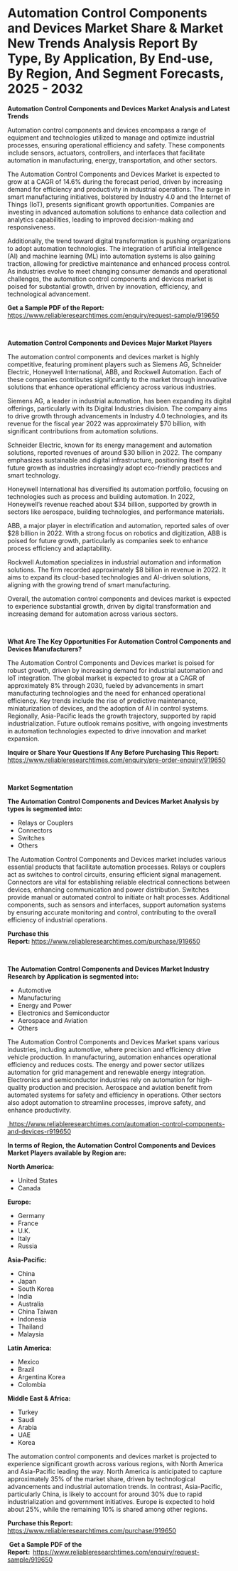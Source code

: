 <p><h1>Automation Control Components and Devices Market Share & Market New Trends Analysis Report By Type, By Application, By End-use, By Region, And Segment Forecasts, 2025 - 2032</h1></p><p><strong>Automation Control Components and Devices Market Analysis and Latest Trends</strong></p>
<p><p>Automation control components and devices encompass a range of equipment and technologies utilized to manage and optimize industrial processes, ensuring operational efficiency and safety. These components include sensors, actuators, controllers, and interfaces that facilitate automation in manufacturing, energy, transportation, and other sectors.</p><p>The Automation Control Components and Devices Market is expected to grow at a CAGR of 14.6% during the forecast period, driven by increasing demand for efficiency and productivity in industrial operations. The surge in smart manufacturing initiatives, bolstered by Industry 4.0 and the Internet of Things (IoT), presents significant growth opportunities. Companies are investing in advanced automation solutions to enhance data collection and analytics capabilities, leading to improved decision-making and responsiveness.</p><p>Additionally, the trend toward digital transformation is pushing organizations to adopt automation technologies. The integration of artificial intelligence (AI) and machine learning (ML) into automation systems is also gaining traction, allowing for predictive maintenance and enhanced process control. As industries evolve to meet changing consumer demands and operational challenges, the automation control components and devices market is poised for substantial growth, driven by innovation, efficiency, and technological advancement.</p></p>
<p><strong>Get a Sample PDF of the Report:&nbsp;</strong> <a href="https://www.reliableresearchtimes.com/enquiry/request-sample/919650?utm_campaign=2219&utm_medium=2&utm_source=Github&utm_content=ia&utm_term=18042025&utm_id=automation-control-components-and-devices">https://www.reliableresearchtimes.com/enquiry/request-sample/919650</a></p>
<p>&nbsp;</p>
<p><strong>Automation Control Components and Devices Major Market Players</strong></p>
<p><p>The automation control components and devices market is highly competitive, featuring prominent players such as Siemens AG, Schneider Electric, Honeywell International, ABB, and Rockwell Automation. Each of these companies contributes significantly to the market through innovative solutions that enhance operational efficiency across various industries.</p><p>Siemens AG, a leader in industrial automation, has been expanding its digital offerings, particularly with its Digital Industries division. The company aims to drive growth through advancements in Industry 4.0 technologies, and its revenue for the fiscal year 2022 was approximately $70 billion, with significant contributions from automation solutions.</p><p>Schneider Electric, known for its energy management and automation solutions, reported revenues of around $30 billion in 2022. The company emphasizes sustainable and digital infrastructure, positioning itself for future growth as industries increasingly adopt eco-friendly practices and smart technology.</p><p>Honeywell International has diversified its automation portfolio, focusing on technologies such as process and building automation. In 2022, Honeywell’s revenue reached about $34 billion, supported by growth in sectors like aerospace, building technologies, and performance materials.</p><p>ABB, a major player in electrification and automation, reported sales of over $28 billion in 2022. With a strong focus on robotics and digitization, ABB is poised for future growth, particularly as companies seek to enhance process efficiency and adaptability.</p><p>Rockwell Automation specializes in industrial automation and information solutions. The firm recorded approximately $8 billion in revenue in 2022. It aims to expand its cloud-based technologies and AI-driven solutions, aligning with the growing trend of smart manufacturing.</p><p>Overall, the automation control components and devices market is expected to experience substantial growth, driven by digital transformation and increasing demand for automation across various sectors.</p></p>
<p>&nbsp;</p>
<p><strong>What Are The Key Opportunities For Automation Control Components and Devices Manufacturers?</strong></p>
<p><p>The Automation Control Components and Devices market is poised for robust growth, driven by increasing demand for industrial automation and IoT integration. The global market is expected to grow at a CAGR of approximately 8% through 2030, fueled by advancements in smart manufacturing technologies and the need for enhanced operational efficiency. Key trends include the rise of predictive maintenance, miniaturization of devices, and the adoption of AI in control systems. Regionally, Asia-Pacific leads the growth trajectory, supported by rapid industrialization. Future outlook remains positive, with ongoing investments in automation technologies expected to drive innovation and market expansion.</p></p>
<p><strong>Inquire or Share Your Questions If Any Before Purchasing This Report:</strong> <a href="https://www.reliableresearchtimes.com/enquiry/pre-order-enquiry/919650?utm_campaign=2219&utm_medium=2&utm_source=Github&utm_content=ia&utm_term=18042025&utm_id=automation-control-components-and-devices">https://www.reliableresearchtimes.com/enquiry/pre-order-enquiry/919650</a></p>
<p>&nbsp;</p>
<p><strong>Market Segmentation</strong></p>
<p><strong>The Automation Control Components and Devices Market Analysis by types is segmented into:</strong></p>
<p><ul><li>Relays or Couplers</li><li>Connectors</li><li>Switches</li><li>Others</li></ul></p>
<p><p>The Automation Control Components and Devices market includes various essential products that facilitate automation processes. Relays or couplers act as switches to control circuits, ensuring efficient signal management. Connectors are vital for establishing reliable electrical connections between devices, enhancing communication and power distribution. Switches provide manual or automated control to initiate or halt processes. Additional components, such as sensors and interfaces, support automation systems by ensuring accurate monitoring and control, contributing to the overall efficiency of industrial operations.</p></p>
<p><strong>Purchase this Report:&nbsp;</strong><a href="https://www.reliableresearchtimes.com/purchase/919650?utm_campaign=2219&utm_medium=2&utm_source=Github&utm_content=ia&utm_term=18042025&utm_id=automation-control-components-and-devices">https://www.reliableresearchtimes.com/purchase/919650</a></p>
<p>&nbsp;</p>
<p><strong>The Automation Control Components and Devices Market Industry Research by Application is segmented into:</strong></p>
<p><ul><li>Automotive</li><li>Manufacturing</li><li>Energy and Power</li><li>Electronics and Semiconductor</li><li>Aerospace and Aviation</li><li>Others</li></ul></p>
<p><p>The Automation Control Components and Devices Market spans various industries, including automotive, where precision and efficiency drive vehicle production. In manufacturing, automation enhances operational efficiency and reduces costs. The energy and power sector utilizes automation for grid management and renewable energy integration. Electronics and semiconductor industries rely on automation for high-quality production and precision. Aerospace and aviation benefit from automated systems for safety and efficiency in operations. Other sectors also adopt automation to streamline processes, improve safety, and enhance productivity.</p></p>
<p><a href="https://www.reliableresearchtimes.com/automation-control-components-and-devices-r919650?utm_campaign=2219&utm_medium=2&utm_source=Github&utm_content=ia&utm_term=18042025&utm_id=automation-control-components-and-devices">&nbsp;https://www.reliableresearchtimes.com/automation-control-components-and-devices-r919650</a></p>
<p><strong>In terms of Region, the Automation Control Components and Devices Market Players available by Region are:</strong></p>
<p>
    <p> <strong> North America: </strong>
        <ul>
            <li>United States</li>
            <li>Canada</li>
        </ul>
        </p> 
    <p> <strong> Europe: </strong>
        <ul>
            <li>Germany</li>
            <li>France</li>
            <li>U.K.</li>
            <li>Italy</li>
            <li>Russia</li>
        </ul>
        </p> 
    <p> <strong> Asia-Pacific: </strong>
        <ul>
            <li>China</li>
            <li>Japan</li>
            <li>South Korea</li>
            <li>India</li>
            <li>Australia</li>
            <li>China Taiwan</li>
            <li>Indonesia</li>
            <li>Thailand</li>
            <li>Malaysia</li>
        </ul>
        </p> 
    <p> <strong> Latin America: </strong>
        <ul>
            <li>Mexico</li>
            <li>Brazil</li>
            <li>Argentina Korea</li>
            <li>Colombia</li>
        </ul>
        </p> 
    <p> <strong> Middle East & Africa: </strong>
        <ul>
            <li>Turkey</li>
            <li>Saudi</li>
            <li>Arabia</li>
            <li>UAE</li>
            <li>Korea</li>
        </ul>
    </p>
    </p>
<p><p>The automation control components and devices market is projected to experience significant growth across various regions, with North America and Asia-Pacific leading the way. North America is anticipated to capture approximately 35% of the market share, driven by technological advancements and industrial automation trends. In contrast, Asia-Pacific, particularly China, is likely to account for around 30% due to rapid industrialization and government initiatives. Europe is expected to hold about 25%, while the remaining 10% is shared among other regions.</p></p>
<p><strong>Purchase this Report: </strong><a href="https://www.reliableresearchtimes.com/purchase/919650?utm_campaign=2219&utm_medium=2&utm_source=Github&utm_content=ia&utm_term=18042025&utm_id=automation-control-components-and-devices">https://www.reliableresearchtimes.com/purchase/919650</a></p>
<p>&nbsp;<strong>Get a Sample PDF of the Report:&nbsp;&nbsp;</strong><a href="https://www.reliableresearchtimes.com/enquiry/request-sample/919650?utm_campaign=2219&utm_medium=2&utm_source=Github&utm_content=ia&utm_term=18042025&utm_id=automation-control-components-and-devices">https://www.reliableresearchtimes.com/enquiry/request-sample/919650</a></p>
<p><strong></strong></p>
<p><p></p><p></p><p></p></p>
